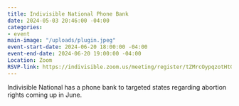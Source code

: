 ```yaml
---
title: Indivisible National Phone Bank
date: 2024-05-03 20:46:00 -04:00
categories:
- event
main-image: "/uploads/plugin.jpeg"
event-start-date: 2024-06-20 18:00:00 -04:00
event-end-date: 2024-06-20 19:00:00 -04:00
Location: Zoom
RSVP-link: https://indivisible.zoom.us/meeting/register/tZMrcOypqzotHtGxxS0RaaaIKORGHTVxlaah#/registration
---
```


Indivisible National has a phone bank to targeted states regarding abortion rights coming up in June. 

 
